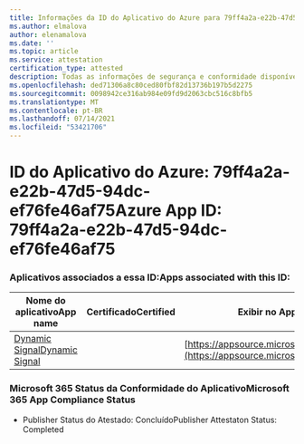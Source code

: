 ```yaml
---
title: Informações da ID do Aplicativo do Azure para 79ff4a2a-e22b-47d5-94dc-ef76fe46af75
ms.author: elmalova
author: elenamalova
ms.date: ''
ms.topic: article
ms.service: attestation
certification_type: attested
description: Todas as informações de segurança e conformidade disponíveis para 79ff4a2a-e22b-47d5-94dc-ef76fe46af75.
ms.openlocfilehash: ded71306a8c80ced80fbf82d13736b197b5d2275
ms.sourcegitcommit: 0098942ce316ab984e09fd9d2063cbc516c8bfb5
ms.translationtype: MT
ms.contentlocale: pt-BR
ms.lasthandoff: 07/14/2021
ms.locfileid: "53421706"
---
```

# <a name="azure-app-id-79ff4a2a-e22b-47d5-94dc-ef76fe46af75"></a><span data-ttu-id="b0cb4-103">ID do Aplicativo do Azure: 79ff4a2a-e22b-47d5-94dc-ef76fe46af75</span><span class="sxs-lookup"><span data-stu-id="b0cb4-103">Azure App ID: 79ff4a2a-e22b-47d5-94dc-ef76fe46af75</span></span>


### <a name="apps-associated-with-this-id"></a><span data-ttu-id="b0cb4-104">Aplicativos associados a essa ID:</span><span class="sxs-lookup"><span data-stu-id="b0cb4-104">Apps associated with this ID:</span></span>
| <span data-ttu-id="b0cb4-105">**Nome do aplicativo**</span><span class="sxs-lookup"><span data-stu-id="b0cb4-105">**App name**</span></span> | <span data-ttu-id="b0cb4-106">**Certificado**</span><span class="sxs-lookup"><span data-stu-id="b0cb4-106">**Certified**</span></span> | <span data-ttu-id="b0cb4-107">**Exibir no AppSource**</span><span class="sxs-lookup"><span data-stu-id="b0cb4-107">**View in AppSource**</span></span> |
|-|-|-|
| [<span data-ttu-id="b0cb4-108">Dynamic Signal</span><span class="sxs-lookup"><span data-stu-id="b0cb4-108">Dynamic Signal</span></span>](https://docs.microsoft.com/en-us/microsoft-365-app-certification/forward/WA200000102) |  | [https://appsource.microsoft.com/product/office/WA200000102](https://appsource.microsoft.com/product/office/WA200000102) |

### <a name="microsoft-365-app-compliance-status"></a><span data-ttu-id="b0cb4-109">Microsoft 365 Status da Conformidade do Aplicativo</span><span class="sxs-lookup"><span data-stu-id="b0cb4-109">Microsoft 365 App Compliance Status</span></span>
- <span data-ttu-id="b0cb4-110">Publisher Status do Atestado: Concluído</span><span class="sxs-lookup"><span data-stu-id="b0cb4-110">Publisher Attestaton Status: Completed</span></span>
